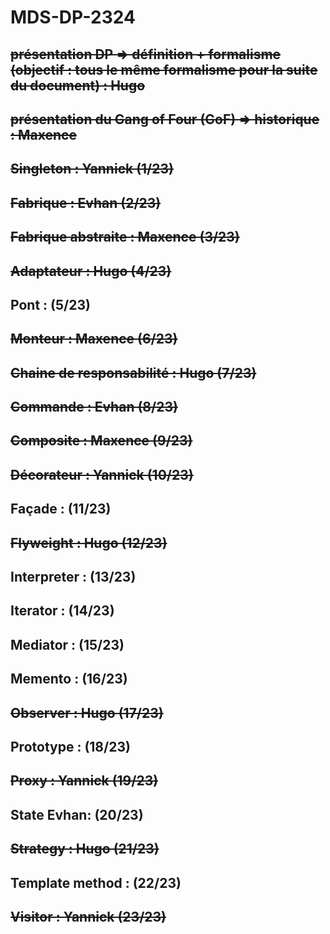 # MDS-DP-2324

## ~~présentation DP => définition + formalisme (objectif : tous le même formalisme pour la suite du document) : Hugo~~

## ~~présentation du Gang of Four (GoF) => historique : Maxence~~

## ~~Singleton : Yannick (1/23)~~

## ~~Fabrique : Evhan (2/23)~~

## ~~Fabrique abstraite : Maxence (3/23)~~

## ~~Adaptateur : Hugo (4/23)~~

## Pont : (5/23)

## ~~Monteur : Maxence (6/23)~~

## ~~Chaine de responsabilité : Hugo (7/23)~~

## ~~Commande : Evhan (8/23)~~

## ~~Composite : Maxence (9/23)~~

## ~~Décorateur : Yannick (10/23)~~

## Façade : (11/23)

## ~~Flyweight : Hugo (12/23)~~

## Interpreter : (13/23)

## Iterator : (14/23)

## Mediator : (15/23)

## Memento : (16/23)

## ~~Observer : Hugo (17/23)~~

## Prototype : (18/23)

## ~~Proxy : Yannick (19/23)~~

## State Evhan: (20/23)

## ~~Strategy : Hugo (21/23)~~

## Template method : (22/23)

## ~~Visitor : Yannick (23/23)~~
